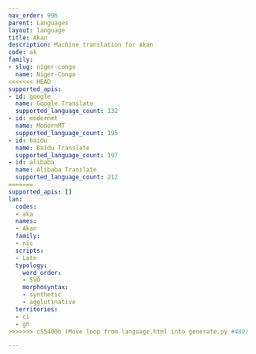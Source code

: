```yaml
---
nav_order: 996
parent: Languages
layout: language
title: Akan
description: Machine translation for Akan
code: ak
family:
- slug: niger-congo
  name: Niger-Congo
<<<<<<< HEAD
supported_apis:
- id: google
  name: Google Translate
  supported_language_count: 132
- id: modernmt
  name: ModernMT
  supported_language_count: 195
- id: baidu
  name: Baidu Translate
  supported_language_count: 197
- id: alibaba
  name: Alibaba Translate
  supported_language_count: 212
=======
supported_apis: []
lan:
  codes:
  - aka
  names:
  - Akan
  family:
  - nic
  scripts:
  - Latn
  typology:
    word_order:
    - SVO
    morphosyntax:
    - synthetic
    - agglutinative
  territories:
  - ci
  - gh
>>>>>>> c55400b (Move loop from language.html into generate.py #489)

---
```


